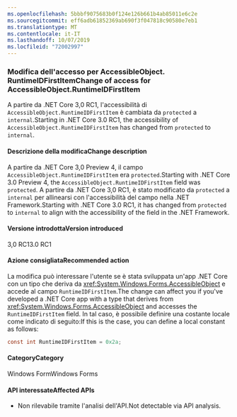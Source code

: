 ```yaml
---
ms.openlocfilehash: 5bbbf9075683b0f124e126b661b4ab85011e6c2e
ms.sourcegitcommit: eff6adb61852369ab690f3f047818c90580e7eb1
ms.translationtype: MT
ms.contentlocale: it-IT
ms.lasthandoff: 10/07/2019
ms.locfileid: "72002997"
---
```

### <a name="change-of-access-for-accessibleobjectruntimeidfirstitem"></a><span data-ttu-id="1d955-101">Modifica dell'accesso per AccessibleObject. RuntimeIDFirstItem</span><span class="sxs-lookup"><span data-stu-id="1d955-101">Change of access for AccessibleObject.RuntimeIDFirstItem</span></span>

<span data-ttu-id="1d955-102">A partire da .NET Core 3,0 RC1, l'accessibilità di `AccessibleObject.RuntimeIDFirstItem` è cambiata da `protected` a `internal`.</span><span class="sxs-lookup"><span data-stu-id="1d955-102">Starting in .NET Core 3.0 RC1, the accessibility of `AccessibleObject.RuntimeIDFirstItem` has changed from `protected` to `internal`.</span></span>

#### <a name="change-description"></a><span data-ttu-id="1d955-103">Descrizione della modifica</span><span class="sxs-lookup"><span data-stu-id="1d955-103">Change description</span></span>

<span data-ttu-id="1d955-104">A partire da .NET Core 3,0 Preview 4, il campo `AccessibleObject.RuntimeIDFirstItem` era `protected`.</span><span class="sxs-lookup"><span data-stu-id="1d955-104">Starting with .NET Core 3.0 Preview 4, the `AccessibleObject.RuntimeIDFirstItem` field was `protected`.</span></span> <span data-ttu-id="1d955-105">A partire da .NET Core 3,0 RC1, è stato modificato da `protected` a `internal` per allinearsi con l'accessibilità del campo nella .NET Framework.</span><span class="sxs-lookup"><span data-stu-id="1d955-105">Starting with .NET Core 3.0 RC1, it has changed from `protected` to `internal` to align with the accessibility of the field in the .NET Framework.</span></span>

#### <a name="version-introduced"></a><span data-ttu-id="1d955-106">Versione introdotta</span><span class="sxs-lookup"><span data-stu-id="1d955-106">Version introduced</span></span>

<span data-ttu-id="1d955-107">3,0 RC1</span><span class="sxs-lookup"><span data-stu-id="1d955-107">3.0 RC1</span></span>

#### <a name="recommended-action"></a><span data-ttu-id="1d955-108">Azione consigliata</span><span class="sxs-lookup"><span data-stu-id="1d955-108">Recommended action</span></span>

<span data-ttu-id="1d955-109">La modifica può interessare l'utente se è stata sviluppata un'app .NET Core con un tipo che deriva da <xref:System.Windows.Forms.AccessibleObject> e accede al campo `RuntimeIDFirstItem`.</span><span class="sxs-lookup"><span data-stu-id="1d955-109">The change can affect you if you've developed a .NET Core app with a type that derives from <xref:System.Windows.Forms.AccessibleObject> and accesses the `RuntimeIDFirstItem` field.</span></span> <span data-ttu-id="1d955-110">In tal caso, è possibile definire una costante locale come indicato di seguito:</span><span class="sxs-lookup"><span data-stu-id="1d955-110">If this is the case, you can define a local constant as follows:</span></span>

```csharp
const int RuntimeIDFirstItem = 0x2a;
```

#### <a name="category"></a><span data-ttu-id="1d955-111">Category</span><span class="sxs-lookup"><span data-stu-id="1d955-111">Category</span></span>

<span data-ttu-id="1d955-112">Windows Form</span><span class="sxs-lookup"><span data-stu-id="1d955-112">Windows Forms</span></span>

#### <a name="affected-apis"></a><span data-ttu-id="1d955-113">API interessate</span><span class="sxs-lookup"><span data-stu-id="1d955-113">Affected APIs</span></span>

- <span data-ttu-id="1d955-114">Non rilevabile tramite l'analisi dell'API.</span><span class="sxs-lookup"><span data-stu-id="1d955-114">Not detectable via API analysis.</span></span>

<!-- 

### Affected APIs

- Not detectable via API analysis.

-->
